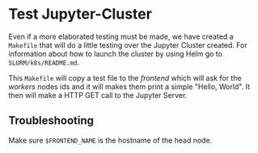 # Test Jupyter-Cluster
Even if a more elaborated testing must be made, we have created a `Makefile` that will do a little testing over the Jupyter Cluster created.
For information about how to launch the cluster by using Helm go to `SLURM/k8s/README.md`.

This `Makefile` will copy a test file to the *frontend* which will ask for the *workers* nodes ids and it will makes them print a simple "Hello, World".
It then will make a HTTP GET call to the Jupyter Server.

## Troubleshooting
Make sure `$FRONTEND_NAME` is the hostname of the head node.